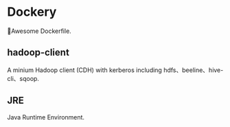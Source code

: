 # Dockery
:whale:Awesome Dockerfile.

## hadoop-client

A minium Hadoop client (CDH) with kerberos including hdfs、beeline、hive-cli、sqoop.

## JRE

Java Runtime Environment.
